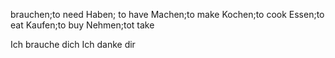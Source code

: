 brauchen;to need
Haben; to have
Machen;to make
Kochen;to cook
Essen;to eat
Kaufen;to buy
Nehmen;tot take


Ich brauche dich
Ich danke dir